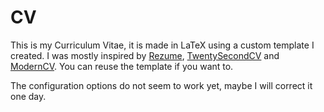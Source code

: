 # CV

This is my Curriculum Vitae, it is made in LaTeX using a custom template I created.
I was mostly inspired by [Rezume](https://github.com/nanup/Rezume), [TwentySecondCV](https://github.com/spagnuolocarmine/TwentySecondsCurriculumVitae-LaTex) and [ModernCV](https://github.com/moderncv/moderncv).
You can reuse the template if you want to.

The configuration options do not seem to work yet, maybe I will correct it one day.
